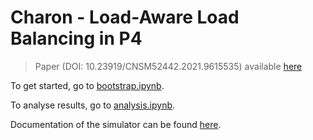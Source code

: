 # Charon - Load-Aware Load Balancing in P4

> Paper (DOI: 10.23919/CNSM52442.2021.9615535) available [here](https://arxiv.org/abs/2110.14389)

To get started, go to [bootstrap.ipynb](notebooks/demo/bootstrap.ipynb).

To analyse results, go to [analysis.ipynb](notebooks/analysis.ipynb).

Documentation of the simulator can be found [here](src/README.md).